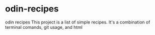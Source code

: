 # odin-recipes
odin recipes
This project is a list of simple recipes. It's a combination of terminal comands, git usage, and html

